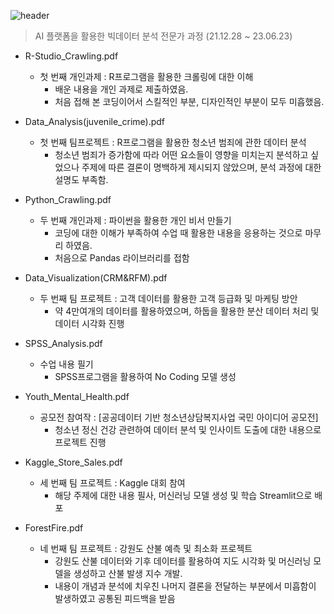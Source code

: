![header][def]

[def]: https://capsule-render.vercel.app/api?type=waving&color=auto&height=300&section=header&text=%20Project&fontSize=90


> AI 플랫폼을 활용한 빅데이터 분석 전문가 과정 (21.12.28 ~ 23.06.23)
- R-Studio_Crawling.pdf
  - 첫 번째 개인과제 : R프로그램을 활용한 크롤링에 대한 이해
    - 배운 내용을 개인 과제로 제출하였음.
    - 처음 접해 본 코딩이어서 스킬적인 부분, 디자인적인 부분이 모두 미흡했음.

 
- Data_Analysis(juvenile_crime).pdf
  - 첫 번째 팀프로젝트 : R프로그램을 활용한 청소년 범죄에 관한 데이터 분석
    - 청소년 범죄가 증가함에 따라 어떤 요소들이 영향을 미치는지 분석하고 싶었으나 주제에 따른 결론이 명백하게 제시되지 않았으며, 분석 과정에 대한 설명도 부족함.


- Python_Crawling.pdf
  - 두 번째 개인과제 : 파이썬을 활용한 개인 비서 만들기
    - 코딩에 대한 이해가 부족하여 수업 때 활용한 내용을 응용하는 것으로 마무리 하였음.
    - 처음으로 Pandas 라이브러리를 접함


- Data_Visualization(CRM&RFM).pdf
  - 두 번째 팀 프로젝트 : 고객 데이터를 활용한 고객 등급화 및 마케팅 방안
    - 약 4만여개의 데이터를 활용하였으며, 하둡을 활용한 분산 데이터 처리 및 데이터 시각화 진행


- SPSS_Analysis.pdf
  - 수업 내용 필기
    - SPSS프로그램을 활용하여 No Coding 모델 생성


- Youth_Mental_Health.pdf
  - 공모전 참여작 : [공공데이터 기반 청소년상담복지사업 국민 아이디어 공모전]
    - 청소년 정신 건강 관련하여 데이터 분석 및 인사이트 도출에 대한 내용으로 프로젝트 진행


- Kaggle_Store_Sales.pdf
  - 세 번째 팀 프로젝트 : Kaggle 대회 참여
    - 해당 주제에 대한 내용 필사, 머신러닝 모델 생성 및 학습 Streamlit으로 배포


- ForestFire.pdf
  - 네 번째 팀 프로젝트 : 강원도 산불 예측 및 최소화 프로젝트
    - 강원도 산불 데이터와 기후 데이터를 활용하여 지도 시각화 및 머신러닝 모델을 생성하고 산불 발생 지수 개발.
    - 내용이 개념과 분석에 치우친 나머지 결론을 전달하는 부분에서 미흡함이 발생하였고 공통된 피드백을 받음
